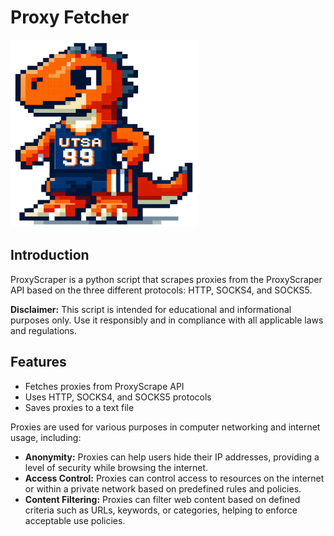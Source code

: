 # Proxy Fetcher

<img src="logo.png" width="300" height="300" />

## Introduction

ProxyScraper is a python script that scrapes proxies from the ProxyScraper API based on the three different protocols: HTTP, SOCKS4, and SOCKS5.

**Disclaimer:** This script is intended for educational and informational purposes only. Use it responsibly and in compliance with all applicable laws and regulations.

## Features

- Fetches proxies from ProxyScrape API
- Uses HTTP, SOCKS4, and SOCKS5 protocols
- Saves proxies to a text file

Proxies are used for various purposes in computer networking and internet usage, including:

- **Anonymity:** Proxies can help users hide their IP addresses, providing a level of security while browsing the internet.
- **Access Control:** Proxies can control access to resources on the internet or within a private network based on predefined rules and policies.
- **Content Filtering:** Proxies can filter web content based on defined criteria such as URLs, keywords, or categories, helping to enforce acceptable use policies.
